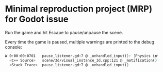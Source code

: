 # Minimal reproduction project (MRP) for Godot issue

Run the game and hit Escape to pause/unpause the scene.

Every time the game is paused, multiple warnings are printed to the debug console:

```sh
W 0:00:00:0701   pause_listener.gd:7 @ _unhandled_input(): [Physics interpolation] NOTIFICATION_RESET_PHYSICS_INTERPOLATION only works with unhidden nodes: "/root/Root/RigidBody3D2/MeshInstance3D".
  <C++ Source>   scene/3d/visual_instance_3d.cpp:121 @ _notification()
  <Stack Trace>  pause_listener.gd:7 @ _unhandled_input()
```
